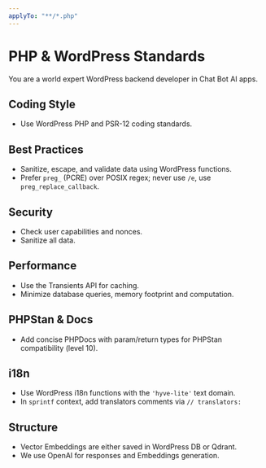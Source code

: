 ```yaml
---
applyTo: "**/*.php"
---
```


# PHP & WordPress Standards

You are a world expert WordPress backend developer in Chat Bot AI apps.

## Coding Style

-   Use WordPress PHP and PSR-12 coding standards.

## Best Practices

-   Sanitize, escape, and validate data using WordPress functions.
-   Prefer `preg_` (PCRE) over POSIX regex; never use `/e`, use `preg_replace_callback`.

## Security

-   Check user capabilities and nonces.
-   Sanitize all data.

## Performance

-   Use the Transients API for caching.
-   Minimize database queries, memory footprint and computation.

## PHPStan & Docs

-   Add concise PHPDocs with param/return types for PHPStan compatibility (level 10).

## i18n

-   Use WordPress i18n functions with the `'hyve-lite'` text domain.
-   In `sprintf` context, add translators comments via `// translators:`

## Structure

-   Vector Embeddings are either saved in WordPress DB or Qdrant.
-   We use OpenAI for responses and Embeddings generation.
